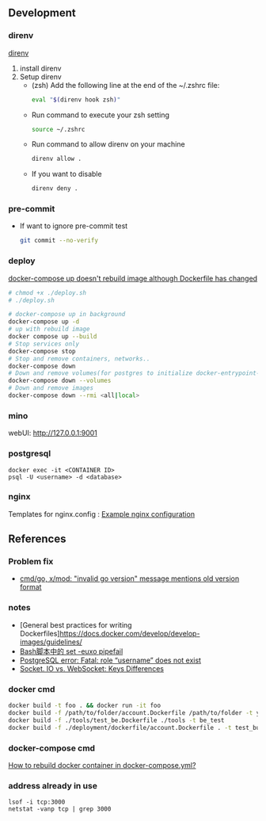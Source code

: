 ## Development
### direnv
[direnv](https://direnv.net/docs/hook.html)
1.  install direnv
2.  Setup direnv
    - (zsh) Add the following line at the end of the ~/.zshrc file:
        ```sh
        eval "$(direnv hook zsh)"
        ```
    - Run command to execute your zsh setting
        ```sh
        source ~/.zshrc
        ```
    - Run command to allow direnv on your machine
        ```sh
        direnv allow .
        ```
    - If you want to disable
        ```sh
        direnv deny .
        ```

### pre-commit
- If want to ignore pre-commit test
  ```sh
  git commit --no-verify
  ```

### deploy
[docker-compose up doesn't rebuild image although Dockerfile has changed](https://github.com/docker/compose/issues/1487)
```sh
# chmod +x ./deploy.sh
# ./deploy.sh

# docker-compose up in background
docker-compose up -d
# up with rebuild image
docker compose up --build
# Stop services only
docker-compose stop
# Stop and remove containers, networks..
docker-compose down
# Down and remove volumes(for postgres to initialize docker-entrypoint-initdb.d)
docker-compose down --volumes
# Down and remove images
docker-compose down --rmi <all|local>
```

### mino
webUI: http://127.0.0.1:9001

### postgresql
```
docker exec -it <CONTAINER ID>
psql -U <username> -d <database>
```

### nginx
Templates for nginx.config : [Example nginx configuration](http://nginx.org/en/docs/example.html)




## References
### Problem fix
- [cmd/go, x/mod: "invalid go version" message mentions old version format](https://github.com/golang/go/issues/61888)

### notes
- [General best practices for writing Dockerfiles]https://docs.docker.com/develop/develop-images/guidelines/
- [Bash脚本中的 set -euxo pipefail](https://www.cnblogs.com/wjoyxt/p/14734502.html)
- [PostgreSQL error: Fatal: role “username” does not exist](https://openbasesystems.com/2023/06/20/postgresql-error-fatal-role-username-does-not-exist/)
- [Socket. IO vs. WebSocket: Keys Differences](https://apidog.com/articles/socket-io-vs-websocket/)


### docker cmd
```sh
docker build -t foo . && docker run -it foo
docker build -f /path/to/folder/account.Dockerfile /path/to/folder -t your_image_name:tag
docker build -f ./tools/test_be.Dockerfile ./tools -t be_test
docker build -f ./deployment/dockerfile/account.Dockerfile . -t test_build_account
```

### docker-compose cmd
[How to rebuild docker container in docker-compose.yml?](https://stackoverflow.com/questions/36884991/how-to-rebuild-docker-container-in-docker-compose-yml)


### address already in use
```
lsof -i tcp:3000
netstat -vanp tcp | grep 3000
```